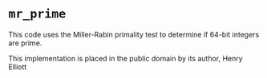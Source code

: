 # `mr_prime`

This code uses the Miller-Rabin primality test to determine if 64-bit integers
are prime.

This implementation is placed in the public domain by its author, Henry Elliott
